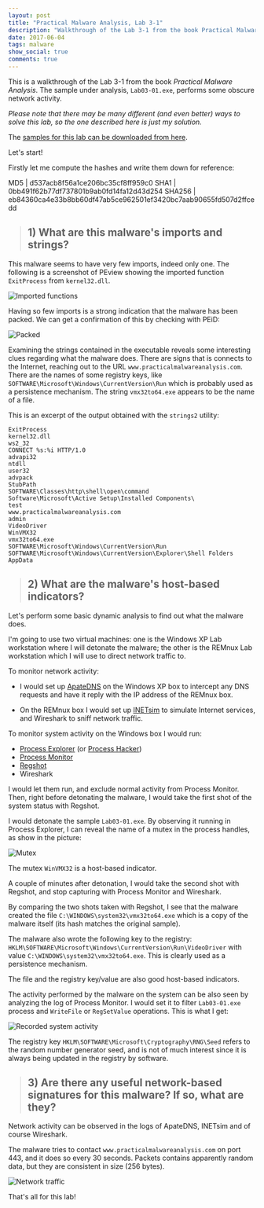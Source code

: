 ```yaml
---
layout: post
title: "Practical Malware Analysis, Lab 3-1"
description: "Walkthrough of the Lab 3-1 from the book Practical Malware Analysis"
date: 2017-06-04
tags: malware
show_social: true
comments: true
---
```


This is a walkthrough of the Lab 3-1 from the book _Practical Malware Analysis_. The sample under analysis, `Lab03-01.exe`, performs some obscure network activity.

<!--more-->

_Please note that there may be many different (and even better) ways to solve this lab, so the one described here is just my solution._

The [samples for this lab can be downloaded from here](https://github.com/iosonogio/PracticalMalwareAnalysis-Labs).

Let's start!

Firstly let me compute the hashes and write them down for reference:

MD5 | d537acb8f56a1ce206bc35cf8ff959c0
SHA1 | 0bb491f62b77df737801b9ab0fd14fa12d43d254
SHA256 | eb84360ca4e33b8bb60df47ab5ce962501ef3420bc7aab90655fd507d2ffcedd

> ## 1)  What are this malware's imports and strings?

This malware seems to have very few imports, indeed only one. The following is a screenshot of PEview showing the imported function `ExitProcess` from `kernel32.dll`.

![Imported functions](/media/pma/lab-03-01/imports.png)

Having so few imports is a strong indication that the malware has been packed. We can get a confirmation of this by checking with PEiD:

![Packed](/media/pma/lab-03-01/packed_peid.png)

Examining the strings contained in the executable reveals some interesting clues regarding what the malware does. There are signs that is connects to the Internet, reaching out to the URL `www.practicalmalwareanalysis.com`. There are the names of some registry keys, like `SOFTWARE\Microsoft\Windows\CurrentVersion\Run` which is probably used as a persistence mechanism. The string `vmx32to64.exe` appears to be the name of a file.

This is an excerpt of the output obtained with the `strings2` utility:

```
ExitProcess
kernel32.dll
ws2_32
CONNECT %s:%i HTTP/1.0
advapi32
ntdll
user32
advpack
StubPath
SOFTWARE\Classes\http\shell\open\command
Software\Microsoft\Active Setup\Installed Components\
test
www.practicalmalwareanalysis.com
admin
VideoDriver
WinVMX32
vmx32to64.exe
SOFTWARE\Microsoft\Windows\CurrentVersion\Run
SOFTWARE\Microsoft\Windows\CurrentVersion\Explorer\Shell Folders
AppData
```


> ## 2)  What are the malware's host-based indicators?

Let's perform some basic dynamic analysis to find out what the malware does.

I'm going to use two virtual machines: one is the Windows XP Lab workstation where I will detonate the malware; the other is the REMnux Lab workstation which I will use to direct network traffic to.

To monitor network activity:

* I would set up [ApateDNS](https://www.fireeye.com/services/freeware/apatedns.html) on the Windows XP box to intercept any DNS requests and have it reply with the IP address of the REMnux box.

* On the REMnux box I would set up [INETsim](http://www.inetsim.org/) to simulate Internet services, and Wireshark to sniff network traffic.

To monitor system activity on the Windows box I would run:

* [Process Explorer](https://docs.microsoft.com/en-us/sysinternals/downloads/process-explorer) (or [Process Hacker](http://processhacker.sourceforge.net))
* [Process Monitor](https://docs.microsoft.com/en-us/sysinternals/downloads/procmon)
* [Regshot](https://sourceforge.net/projects/regshot)
* Wireshark

I would let them run, and exclude normal activity from Process Monitor. Then, right before detonating the malware, I would take the first shot of the system status with Regshot.

I would detonate the sample `Lab03-01.exe`. By observing it running in Process Explorer, I can reveal the name of a mutex in the process handles, as show in the picture:

![Mutex](/media/pma/lab-03-01/mutex_processexplorer.png)

The mutex `WinVMX32` is a host-based indicator.

A couple of minutes after detonation, I would take the second shot with Regshot, and stop capturing with Process Monitor and Wireshark.

By comparing the two shots taken with Regshot, I see that the malware created the file `C:\WINDOWS\system32\vmx32to64.exe` which is a copy of the malware itself (its hash matches the original sample).

The malware also wrote the following key to the registry: `HKLM\SOFTWARE\Microsoft\Windows\CurrentVersion\Run\VideoDriver` with value `C:\WINDOWS\system32\vmx32to64.exe`. This is clearly used as a persistence mechanism.

The file and the registry key/value are also good host-based indicators.

The activity performed by the malware on the system can be also seen by analyzing the log of Process Monitor. I would set it to filter `Lab03-01.exe` process and `WriteFile` or `RegSetValue` operations. This is what I get:

![Recorded system activity](/media/pma/lab-03-01/processmonitor.png)

The registry key `HKLM\SOFTWARE\Microsoft\Cryptography\RNG\Seed` refers to the random number generator seed, and is not of much interest since it is always being updated in the registry by software.

> ## 3)  Are there any useful network-based signatures for this malware? If so, what are they?

Network activity can be observed in the logs of ApateDNS, INETsim and of course Wireshark.

The malware tries to contact `www.practicalmalwareanalysis.com` on port 443, and it does so every 30 seconds. Packets contains apparently random data, but they are consistent in size (256 bytes).

![Network traffic](/media/pma/lab-03-01/networktraffic.png)


That's all for this lab!
